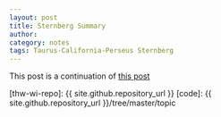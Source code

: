```yaml
---
layout: post
title: Sternberg Summary
author: 
category: notes
tags: Taurus-California-Perseus Sternberg
---
```


This post is a continuation of [this post](http://ezbc.github.io/website/posts/notes/2015/02/20/Krumholz-Fitting/)





[thw-wi-repo]: {{ site.github.repository_url }}
[code]: {{ site.github.repository_url }}/tree/master/topic
